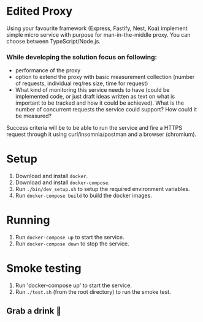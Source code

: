 # Edited Proxy

Using your favourite framework (Express, Fastify, Nest, Koa) implement simple micro service with purpose for man-in-the-middle proxy.
You can choose between TypeScript/Node.js.

### While developing the solution focus on following:
 - performance of the proxy
 - option to extend the proxy with basic measurement collection (number of requests, individual req/res size, time for request)
 - What kind of monitoring this service needs to have (could be implemented code, or just draft ideas written as text on what is important to be tracked and how it could be achieved). What is the number of concurrent requests the service could support? How could it be measured?

Success criteria will be to be able to run the service and fire a HTTPS request through it using curl/insomnia/postman and a browser (chromium).

# Setup

1. Download and install `docker`.
2. Download and install `docker-compose`.
3. Run `./bin/dev_setup.sh` to setup the required environment variables.
4. Run `docker-compose build` to build the docker images.

# Running

1. Run `docker-compose up` to start the service.
2. Run `docker-compose down` to stop the service.

# Smoke testing

1. Run 'docker-compose up' to start the service.
2. Run `./test.sh` (from the root directory) to run the smoke test.

## Grab a drink 🍺
